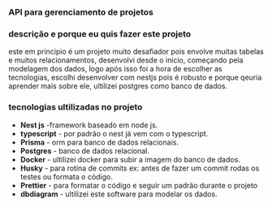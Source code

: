 ### API para gerenciamento de projetos

### descrição e porque eu quis fazer este projeto

este em principio é um projeto muito desafiador pois envolve muitas tabelas e muitos relacionamentos,
desenvolvi desde o inicio, começando pela modelagem dos dados, logo após isso foi a hora de escolher as tecnologias,
escolhi desenvolver com nestjs pois é robusto e porque qeuria aprender mais sobre ele, ultilizei postgres como banco de dados.

### tecnologias ultilizadas no projeto

- **Nest js** -framework baseado em node js.
- **typescript** - por padrão o nest já vem com o typescript.
- **Prisma** - orm para banco de dados relacionais.
- **Postgres** - banco de dados relacional.
- **Docker** - ultilizei docker para subir a imagem do banco de dados.
- **Husky** - para rotina de commits ex: antes de fazer um commit rodas os testes ou formata o código.
- **Prettier** - para formatar o código e seguir um padrão durante o projeto
- **dbdiagram** - ultilizei este software para modelar os dados.
  
